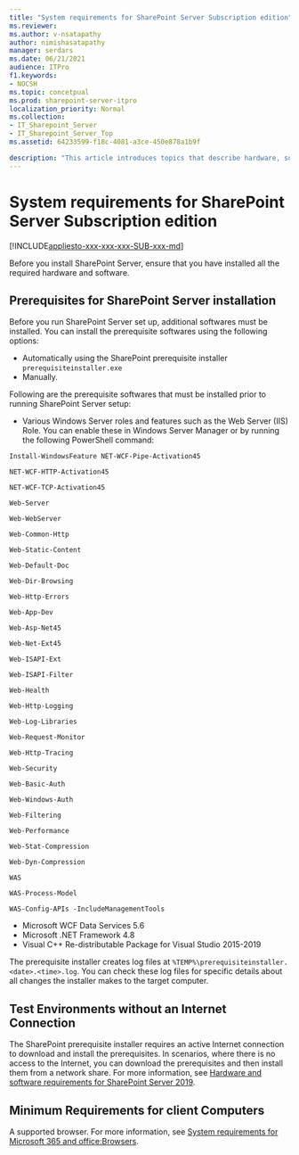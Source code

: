 ```yaml
---
title: "System requirements for SharePoint Server Subscription edition"
ms.reviewer: 
ms.author: v-nsatapathy
author: nimishasatapathy
manager: serdars
ms.date: 06/21/2021
audience: ITPro
f1.keywords:
- NOCSH
ms.topic: concetpual
ms.prod: sharepoint-server-itpro
localization_priority: Normal
ms.collection:
- IT_Sharepoint_Server
- IT_Sharepoint_Server_Top
ms.assetid: 64233599-f18c-4081-a3ce-450e878a1b9f

description: "This article introduces topics that describe hardware, software, and other requirements for SharePoint Server."
---
```


# System requirements for SharePoint Server Subscription edition

[!INCLUDE[appliesto-xxx-xxx-xxx-SUB-xxx-md](../includes/appliesto-xxx-xxx-xxx-SUB-xxx-md.md)]

  
Before you install SharePoint Server, ensure that you have installed all the required hardware and software.
  
## Prerequisites for SharePoint Server installation

Before you run SharePoint Server set up, additional softwares must be installed. You can install the prerequisite softwares using the following options:
- Automatically using the SharePoint prerequisite installer `prerequisiteinstaller.exe`
- Manually.

Following are the prerequisite softwares that must be installed prior to running SharePoint Server setup:
- Various Windows Server roles and features such as the Web Server (IIS) Role. 
You can enable these in Windows Server Manager or by running the following PowerShell command:

 ```
Install-WindowsFeature NET-WCF-Pipe-Activation45

NET-WCF-HTTP-Activation45

NET-WCF-TCP-Activation45

Web-Server

Web-WebServer

Web-Common-Http

Web-Static-Content

Web-Default-Doc

Web-Dir-Browsing

Web-Http-Errors

Web-App-Dev

Web-Asp-Net45

Web-Net-Ext45

Web-ISAPI-Ext

Web-ISAPI-Filter

Web-Health

Web-Http-Logging

Web-Log-Libraries

Web-Request-Monitor

Web-Http-Tracing

Web-Security

Web-Basic-Auth

Web-Windows-Auth

Web-Filtering

Web-Performance

Web-Stat-Compression

Web-Dyn-Compression

WAS

WAS-Process-Model

WAS-Config-APIs -IncludeManagementTools
   ```

- Microsoft WCF Data Services 5.6
- Microsoft .NET Framework 4.8
- Visual C++ Re-distributable Package for Visual Studio 2015-2019

The prerequisite installer creates log files at `%TEMP%\prerequisiteinstaller.<date>.<time>.log`. You can check these log files for specific details about all changes the installer makes to the target computer.

## Test Environments without an Internet Connection

The SharePoint prerequisite installer requires an active Internet connection to download and install the prerequisites. In scenarios, where there is no access to the Internet, you can download the prerequisites and then install them from a network share. For more information, see [Hardware and software requirements for SharePoint Server 2019](hardware-and-software-requirements-2019.md).

## Minimum Requirements for client Computers

A supported browser. For more information, see [System requirements for Microsoft 365 and office:Browsers](https://www.microsoft.com/microsoft-365/microsoft-365-and-office-resources?rtc=1#coreui-heading-uyetipy).


